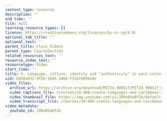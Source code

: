 ```yaml
---
content_type: resource
description: ''
end_time: ''
file: null
learning_resource_types: []
license: https://creativecommons.org/licenses/by-nc-sa/4.0/
optional_tab_title: ''
optional_text: ''
parent_title: Class Videos
parent_type: CourseSection
related_resources_text: ''
resource_index_text: ''
resourcetype: Video
start_time: ''
title: 6. Language, culture, identity and "authenticity" in post-colonial communities
uid: bd58ad31-9f56-1646-3d60-f3167d09644e
video_files:
  archive_url: https://archive.org/download/MIT24.908S17/MIT24_908S17_Creole_Chapter_06_Authenticity_300k.mp4
  video_captions_file: /courses/24-908-creole-languages-and-caribbean-identities-spring-2017/28fe0d743cd855e6b1fe1b2928e329d6_JDRa0SwOf2k.vtt
  video_thumbnail_file: https://img.youtube.com/vi/JDRa0SwOf2k/default.jpg
  video_transcript_file: /courses/24-908-creole-languages-and-caribbean-identities-spring-2017/579c02a771151561b81d1271d5a76d4a_JDRa0SwOf2k.pdf
video_metadata:
  youtube_id: JDRa0SwOf2k
---
```

